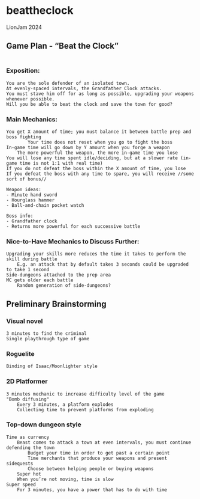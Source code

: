 # beattheclock
LionJam 2024

## **Game Plan - “Beat the Clock”**
	
### <br>Exposition:
	You are the sole defender of an isolated town. 
	At evenly-spaced intervals, the Grandfather Clock attacks.
	You must stave him off for as long as possible, upgrading your weapons whenever possible.
	Will you be able to beat the clock and save the town for good?
  
### Main Mechanics:
	You get X amount of time; you must balance it between battle prep and boss fighting
    		Your time does not reset when you go to fight the boss
	In-game time will go down by Y amount when you forge a weapon
     	The more powerful the weapon, the more in-game time you lose
	You will lose any time spent idle/deciding, but at a slower rate (in-game time is not 1:1 with real time)
	If you do not defeat the boss within the X amount of time, you lose
	If you defeat the boss with any time to spare, you will receive //some sort of bonus//
	
	Weapon ideas:
	- Minute hand sword
	- Hourglass hammer
	- Ball-and-chain pocket watch
 	
  	Boss info:
	- Grandfather clock
	- Returns more powerful for each successive battle

### Nice-to-Have Mechanics to Discuss Further:
	Upgrading your skills more reduces the time it takes to perform the skill during battle
 		E.g. an attack that by default takes 3 seconds could be upgraded to take 1 second
  	Side-dungeons attached to the prep area
   	MC gets older each battle
    	Random generation of side-dungeons?

## **Preliminary Brainstorming**
  ### Visual novel
  	3 minutes to find the criminal
   	Single playthrough type of game
  
  ### Roguelite
  	Binding of Isaac/Moonlighter style
  
  ### 2D Platformer
  	3 minutes mechanic to increase difficulty level of the game
   	"Bomb diffusing"
    	Every 3 minutes, a platform explodes
     	Collecting time to prevent platforms from exploding 
  
  ### Top-down dungeon style
  	Time as currency
   		Beast comes to attack a town at even intervals, you must continue defending the town
    		Budget your time in order to get past a certain point
     		Time merchants that produce your weapons and present sidequests
      		Choose between helping people or buying weapons
       	Super hot
		When you’re not moving, time is slow
 	Super speed
  		For 3 minutes, you have a power that has to do with time
